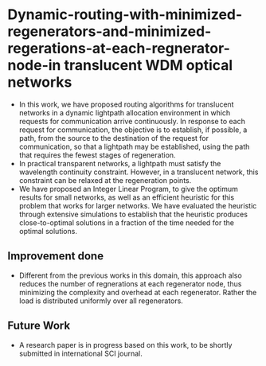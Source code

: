 # Dynamic-routing-with-minimized-regenerators-and-minimized-regerations-at-each-regnerator-node-in translucent WDM optical networks
- In this work, we have proposed routing algorithms for translucent networks in a dynamic lightpath allocation environment in which requests for communication arrive continuously. In response to each request for communication, the objective is to establish, if possible, a path, from the source to the destination of the request for communication, so that a lightpath may be established, using the path that requires the fewest stages of regeneration.
- In practical transparent networks, a lightpath must satisfy the wavelength continuity constraint. However, in a translucent network, this constraint can be relaxed at the regeneration points. 
- We have proposed an Integer Linear Program, to give the optimum results for small networks, as well as an efficient heuristic for this problem that works for larger networks. We have evaluated the heuristic through extensive simulations to establish that the heuristic produces close-to-optimal solutions in a fraction of the time needed for the optimal solutions.

## Improvement done
- Different from the previous works in this domain, this approach also reduces the number of regnerations at each regenerator node, thus minimizing the complexity and overhead at each regenerator. Rather the load is distributed uniformly over all regenerators. 

## Future Work
- A research paper is in progress based on this work, to be shortly submitted in international SCI journal.
